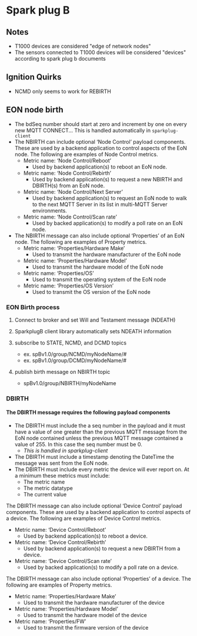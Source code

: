 # Spark plug B

## Notes
  
- T1000 devices are considered "edge of network nodes"
- The sensors connected to T1000 devices will be considered "devices" according to spark plug b documents

## Ignition Quirks

- NCMD only seems to work for REBIRTH

## EON node birth

- The bdSeq number should start at zero and increment by one on every new MQTT
CONNECT... This is handled automatically in `sparkplug-client`
- The NBIRTH can include optional ‘Node Control’ payload components. These are used by a backend
application to control aspects of the EoN node. The following are examples of Node Control metrics.
  - Metric name: ‘Node Control/Reboot’
    - Used by backend application(s) to reboot an EoN node.
  - Metric name: ‘Node Control/Rebirth’
    - Used by backend application(s) to request a new NBIRTH and DBIRTH(s) from an EoN node.
  - Metric name: ‘Node Control/Next Server’
    - Used by backend application(s) to request an EoN node to walk to the next MQTT Server in its list
    in multi-MQTT Server environments.
  - Metric name: ‘Node Control/Scan rate’
    - Used by backed application(s) to modify a poll rate on an EoN node.
- The NBIRTH message can also include optional ‘Properties’ of an EoN node. The following are examples of
Property metrics.
  - Metric name: ‘Properties/Hardware Make’
    - Used to transmit the hardware manufacturer of the EoN node
  - Metric name: ‘Properties/Hardware Model’
    - Used to transmit the hardware model of the EoN node
  - Metric name: ‘Properties/OS’
    - Used to transmit the operating system of the EoN node
  - Metric name: ‘Properties/OS Version’
    - Used to transmit the OS version of the EoN node

### EON Birth process

1. Connect to broker and set Will and Testament message (NDEATH)
1. SparkplugB client library automatically sets NDEATH information
1. subscribe to STATE, NCMD, and DCMD topics
  
    - ex. spBv1.0/group/NCMD/myNodeName/#
    - ex. spBv1.0/group/DCMD/myNodeName/#

1. publish birth message on NBIRTH topic

    - spBv1.0/group/NBIRTH/myNodeName

### DBIRTH

#### The DBIRTH message requires the following payload components

- The DBIRTH must include the a seq number in the payload and it must have a value of one greater than
the previous MQTT message from the EoN node contained unless the previous MQTT message contained
a value of 255. In this case the seq number must be 0.
  - *This is handled in sparkplug-client*
- The DBIRTH must include a timestamp denoting the DateTime the message was sent from the EoN node.
- The DBIRTH must include every metric the device will ever report on. At a minimum these metrics must
include:
  - The metric name
  - The metric datatype
  - The current value

The DBIRTH message can also include optional ‘Device Control’ payload components. These are used by a
backend application to control aspects of a device. The following are examples of Device Control metrics.

- Metric name: ‘Device Control/Reboot’
  - Used by backend application(s) to reboot a device.
- Metric name: ‘Device Control/Rebirth’
  - Used by backend application(s) to request a new DBIRTH from a device.
- Metric name: ‘Device Control/Scan rate’
  - Used by backed application(s) to modify a poll rate on a device.

The DBIRTH message can also include optional ‘Properties’ of a device. The following are examples of Property
metrics.

- Metric name: ‘Properties/Hardware Make’
  - Used to transmit the hardware manufacturer of the device
- Metric name: ‘Properties/Hardware Model’
  - Used to transmit the hardware model of the device
- Metric name: ‘Properties/FW’
  - Used to transmit the firmware version of the device
